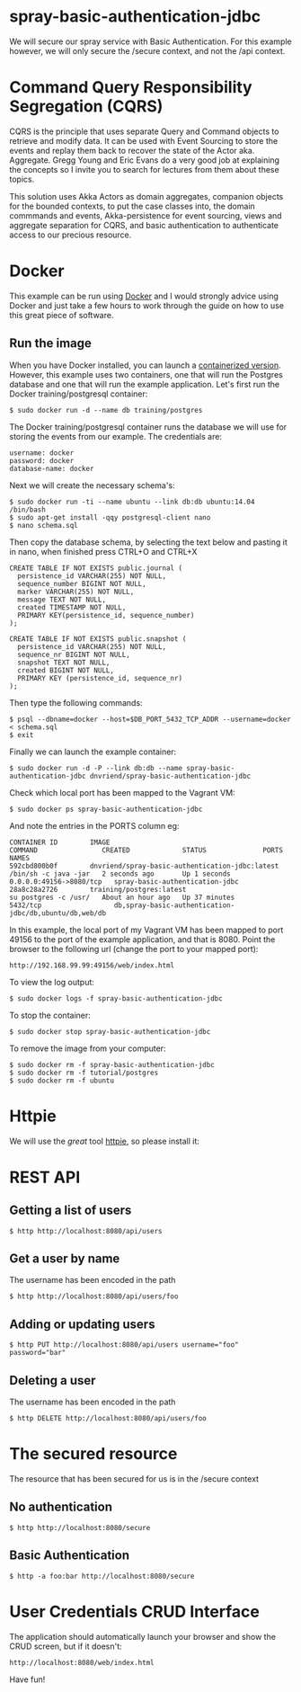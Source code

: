 # spray-basic-authentication-jdbc
We will secure our spray service with Basic Authentication. For this example however, we will only secure the /secure
context, and not the /api context. 

# Command Query Responsibility Segregation (CQRS)
CQRS is the principle that uses separate Query and Command objects to retrieve and modify data. It can be used with 
Event Sourcing to store the events and replay them back to recover the state of the Actor aka. Aggregate. Gregg Young
and Eric Evans do a very good job at explaining the concepts so I invite you to search for lectures from them about
these topics.

This solution uses Akka Actors as domain aggregates, companion objects for the bounded contexts, to put the case classes
into, the domain commmands and events, Akka-persistence for event sourcing, views and aggregate separation for CQRS, 
and basic authentication to authenticate access to our precious resource. 

# Docker
This example can be run using [Docker](http://docker.io) and I would strongly advice using Docker and just take a few 
hours to work through the guide on how to use this great piece of software.

## Run the image
When you have Docker installed, you can launch a [containerized version](https://registry.hub.docker.com/u/dnvriend/spray-basic-authentication-jdbc/). 
However, this example uses two containers, one that will run the Postgres database and one that will run the example application. Let's first run the
Docker training/postgresql container:

    $ sudo docker run -d --name db training/postgres 

The Docker training/postgresql container runs the database we will use for storing the events from our example. The credentials are:
 
    username: docker
    password: docker
    database-name: docker

Next we will create the necessary schema's:

    $ sudo docker run -ti --name ubuntu --link db:db ubuntu:14.04 /bin/bash
    $ sudo apt-get install -qqy postgresql-client nano
    $ nano schema.sql
    
Then copy the database schema, by selecting the text below and pasting it in nano, when finished press CTRL+O and CTRL+X     

    CREATE TABLE IF NOT EXISTS public.journal (
      persistence_id VARCHAR(255) NOT NULL,
      sequence_number BIGINT NOT NULL,
      marker VARCHAR(255) NOT NULL,
      message TEXT NOT NULL,
      created TIMESTAMP NOT NULL,
      PRIMARY KEY(persistence_id, sequence_number)
    );
    
    CREATE TABLE IF NOT EXISTS public.snapshot (
      persistence_id VARCHAR(255) NOT NULL,
      sequence_nr BIGINT NOT NULL,
      snapshot TEXT NOT NULL,
      created BIGINT NOT NULL,
      PRIMARY KEY (persistence_id, sequence_nr)
    );
    
Then type the following commands:
    
    $ psql --dbname=docker --host=$DB_PORT_5432_TCP_ADDR --username=docker < schema.sql  
    $ exit

Finally we can launch the example container:

    $ sudo docker run -d -P --link db:db --name spray-basic-authentication-jdbc dnvriend/spray-basic-authentication-jdbc

Check which local port has been mapped to the Vagrant VM:
    
    $ sudo docker ps spray-basic-authentication-jdbc
    
And note the entries in the PORTS column eg:

    CONTAINER ID        IMAGE                                             COMMAND                CREATED             STATUS              PORTS                     NAMES
    592cbd800b0f        dnvriend/spray-basic-authentication-jdbc:latest   /bin/sh -c java -jar   2 seconds ago       Up 1 seconds        0.0.0.0:49156->8080/tcp   spray-basic-authentication-jdbc
    28a8c28a2726        training/postgres:latest                          su postgres -c /usr/   About an hour ago   Up 37 minutes       5432/tcp                  db,spray-basic-authentication-jdbc/db,ubuntu/db,web/db

In this example, the local port of my Vagrant VM has been mapped to port 49156 to the port of the example application, and that is 8080. 
Point the browser to the following url (change the port to your mapped port):

    http://192.168.99.99:49156/web/index.html    
    
To view the log output:
    
    $ sudo docker logs -f spray-basic-authentication-jdbc

To stop the container:

    $ sudo docker stop spray-basic-authentication-jdbc
    
To remove the image from your computer:
    
    $ sudo docker rm -f spray-basic-authentication-jdbc
    $ sudo docker rm -f tutorial/postgres
    $ sudo docker rm -f ubuntu
    
# Httpie
We will use the *great* tool [httpie](https://github.com/jakubroztocil/httpie), so please install it:

# REST API
## Getting a list of users
        
    $ http http://localhost:8080/api/users
    
## Get a user by name
The username has been encoded in the path
    
    $ http http://localhost:8080/api/users/foo
    
## Adding or updating users

    $ http PUT http://localhost:8080/api/users username="foo" password="bar"
    
## Deleting a user
The username has been encoded in the path

    $ http DELETE http://localhost:8080/api/users/foo
    
# The secured resource
The resource that has been secured for us is in the /secure context

## No authentication

    $ http http://localhost:8080/secure

## Basic Authentication
    
    $ http -a foo:bar http://localhost:8080/secure
    
# User Credentials CRUD Interface
The application should automatically launch your browser and show the CRUD screen, but if it doesn't:

    http://localhost:8080/web/index.html
        
Have fun!